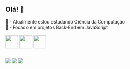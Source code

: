 ## Olá! 👋

<div>
    📔 - Atualmente estou estudando Ciência da Computação
    <br>
    📝 - Focado em projetos Back-End em JavaScript
</div>
<br>
<div>
    <img src="https://skillicons.dev/icons?i=js" / style="height:40px; width:40px;">
    <img src="https://skillicons.dev/icons?i=html" / style="height:40px; width:40px;">
    <img src="https://skillicons.dev/icons?i=css" / style="height:40px; width:40px;">
</div>

##
<div>
    <a href="https://wa.me/5551985298223" target="_blank"><img src="https://img.shields.io/badge/WhatsApp-25D366?style=for-the-badge&logo=whatsapp&logoColor=white"></a>
    <a href = "mailto:danielbohn4@gmail.com"><img src="https://img.shields.io/badge/-Gmail-%23333?style=for-the-badge&logo=gmail&logoColor=white" target="_blank"></a>
    <a href="https://www.linkedin.com/in/daniel-dick-bohn-8256582a6/" target="_blank"><img src="https://img.shields.io/badge/-LinkedIn-%230077B5?style=for-the-badge&logo=linkedin&logoColor=white" target="_blank"></a> 
</div>

